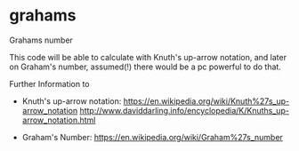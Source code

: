 # grahams
Grahams number

This code will be able to calculate with Knuth's up-arrow notation,
and later on Graham's number, assumed(!) there would be a pc powerful to do that.

Further Information to
 - Knuth's up-arrow notation:
   https://en.wikipedia.org/wiki/Knuth%27s_up-arrow_notation
   http://www.daviddarling.info/encyclopedia/K/Knuths_up-arrow_notation.html
   
 - Graham's Number:
   https://en.wikipedia.org/wiki/Graham%27s_number
